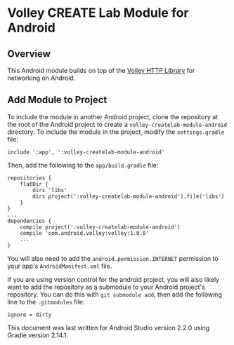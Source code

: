 Volley CREATE Lab Module for Android
====================================


Overview
--------
This Android module builds on top of the [Volley HTTP Library](https://github.com/google/volley) for networking on Android.


Add Module to Project
---------------------
To include the module in another Android project, clone the repository at the root of the Android project to create a ```volley-createlab-module-android``` directory. To include the module in the project, modify the ```settings.gradle``` file:

```
include ':app', ':volley-createlab-module-android'
```

Then, add the following to the ```app/build.gradle``` file:

```
repositories {
    flatDir {
        dirs 'libs'
        dirs project(':volley-createlab-module-android').file('libs')
    }
}
...
dependencies {
    compile project(':volley-createlab-module-android')
    compile 'com.android.volley:volley:1.0.0'
    ...
}
```

You will also need to add the `android.permission.INTERNET` permission to your app's `AndroidManifest.xml` file.

If you are using version control for the android project, you will also likely want to add the repository as a submodule to your Android project's repository. You can do this with ```git submodule add```, then add the following line to the ```.gitmodules``` file:

```
ignore = dirty
```

This document was last written for Android Studio version 2.2.0 using Gradle version 2.14.1.
